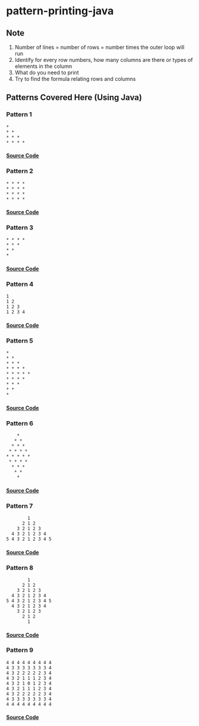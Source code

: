 # pattern-printing-java

## Note
1. Number of lines = number of rows = number times the outer loop will run
2. Identify for every row numbers, how many columns are there or types of elements in the column
3. What do you need to print
4. Try to find the formula relating rows and columns

## Patterns Covered Here (Using Java)

### Pattern 1

```
* 
* * 
* * * 
* * * * 
```
#### [Source Code](pattern01.java)

### Pattern 2

```
* * * * 
* * * * 
* * * * 
* * * * 
```
#### [Source Code](pattern02.java)

### Pattern 3
```
* * * * 
* * * 
* * 
* 
```
#### [Source Code](pattern03.java)

### Pattern 4
```
1 
1 2 
1 2 3 
1 2 3 4 
```
#### [Source Code](pattern04.java)
### Pattern 5
```
* 
* * 
* * * 
* * * * 
* * * * * 
* * * * 
* * * 
* * 
* 
```
#### [Source Code](pattern05.java)

### Pattern 6
```
    *
   * *
  * * *
 * * * *
* * * * *
 * * * *
  * * *
   * *
    *
```
#### [Source Code](pattern06.java)
### Pattern 7
```
        1 
      2 1 2 
    3 2 1 2 3 
  4 3 2 1 2 3 4 
5 4 3 2 1 2 3 4 5
```
#### [Source Code](pattern07.java)

### Pattern 8
```
        1 
      2 1 2 
    3 2 1 2 3 
  4 3 2 1 2 3 4 
5 4 3 2 1 2 3 4 5
  4 3 2 1 2 3 4
    3 2 1 2 3
      2 1 2
        1
```
#### [Source Code](pattern08.java)
### Pattern 9
```
4 4 4 4 4 4 4 4 4 
4 3 3 3 3 3 3 3 4 
4 3 2 2 2 2 2 3 4 
4 3 2 1 1 1 2 3 4 
4 3 2 1 0 1 2 3 4
4 3 2 1 1 1 2 3 4
4 3 2 2 2 2 2 3 4
4 3 3 3 3 3 3 3 4
4 4 4 4 4 4 4 4 4
```
#### [Source Code](pattern09.java)